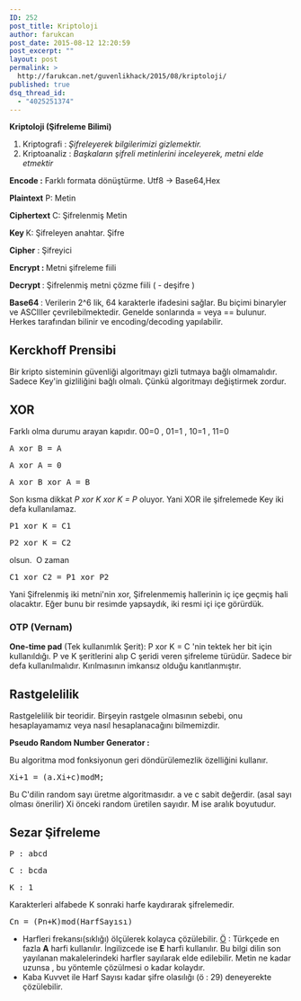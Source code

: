 ```yaml
---
ID: 252
post_title: Kriptoloji
author: farukcan
post_date: 2015-08-12 12:20:59
post_excerpt: ""
layout: post
permalink: >
  http://farukcan.net/guvenlikhack/2015/08/kriptoloji/
published: true
dsq_thread_id:
  - "4025251374"
---
```

<strong>Kriptoloji (Şifreleme Bilimi)</strong>
<ol>
	<li>Kriptografi :<em> Şifreleyerek bilgilerimizi gizlemektir.</em></li>
	<li>Kriptoanaliz : <em>Başkaların şifreli metinlerini inceleyerek, metni elde etmektir</em></li>
</ol>
<strong>Encode :</strong> Farklı formata dönüştürme. Utf8 -&gt; Base64,Hex

<strong>Plaintext</strong> P: Metin

<strong>Ciphertext</strong> C: Şifrelenmiş Metin

<strong>Key </strong>K: Şifreleyen anahtar. Şifre

<strong>Cipher</strong> : Şifreyici

<strong>Encrypt : </strong>Metni şifreleme fiili

<strong>Decrypt </strong>: Şifrelenmiş metni çözme fiili ( - deşifre )

<strong>Base64 </strong>: Verilerin 2^6 lik, 64 karakterle ifadesini sağlar. Bu biçimi binaryler ve ASCIIler çevrilebilmektedir. Genelde sonlarında = veya == bulunur. Herkes tarafından bilinir ve encoding/decoding yapılabilir.
<h2>Kerckhoff Prensibi</h2>
Bir kripto sisteminin güvenliği algoritmayı gizli tutmaya bağlı olmamalıdır. Sadece Key'in gizliliğini bağlı olmalı. Çünkü algoritmayı değiştirmek zordur.
<h2>XOR</h2>
Farklı olma durumu arayan kapıdır. 00=0 , 01=1 , 10=1 , 11=0
<pre>A xor B = A</pre>
<pre>A xor A = 0</pre>
<pre>A xor B xor A = B</pre>
Son kısma dikkat <em>P xor K xor K = P </em>oluyor. Yani XOR ile şifrelemede Key iki defa kullanılamaz.
<pre>P1 xor K = C1</pre>
<pre>P2 xor K = C2</pre>
olsun.  O zaman
<pre>C1 xor C2 = P1 xor P2</pre>
Yani Şifrelenmiş iki metni'nin xor, Şifrelenmemiş hallerinin iç içe geçmiş hali olacaktır. Eğer bunu bir resimde yapsaydık, iki resmi içi içe görürdük.
<h3>OTP (Vernam)</h3>
<strong>One-time pad</strong> (Tek kullanımlık Şerit): P xor K = C 'nin tektek her bit için kullanıldığı. P ve K şeritlerini alıp C şeridi veren şifreleme türüdür. Sadece bir defa kullanılmalıdır. Kırılmasının imkansız olduğu kanıtlanmıştır.
<h2>Rastgelelilik</h2>
Rastgelelilik bir teoridir. Birşeyin rastgele olmasının sebebi, onu hesaplayamamız veya nasıl hesaplanacağını bilmemizdir.

<strong>Pseudo Random Number Generator : </strong>

Bu algoritma mod fonksiyonun geri döndürülemezlik özelliğini kullanır.
<pre><strong></strong>Xi+1 = (a.Xi+c)modM;</pre>
Bu C'dilin random sayı üretme algoritmasıdır. a ve c sabit değerdir. (asal sayı olması önerilir) Xi önceki random üretilen sayıdır. M ise aralık boyutudur.
<h2>Sezar Şifreleme</h2>
<pre>P : abcd</pre>
<pre>C : bcda</pre>
<pre>K : 1</pre>
Karakterleri alfabede K sonraki harfe kaydırarak şifrelemedir.
<pre>Cn = (Pn+K)mod(HarfSayısı)</pre>
<ul>
	<li>Harfleri frekansı(sıklığı) ölçülerek kolayca çözülebilir. <span style="text-decoration: underline;">Ö</span> : Türkçede en fazla <strong>A</strong> harfi kullanılır. İngilizcede ise <strong>E</strong> harfi kullanılır. Bu bilgi dilin son yayılanan makalelerindeki harfler sayılarak elde edilebilir. Metin ne kadar uzunsa , bu yöntemle çözülmesi o kadar kolaydır.</li>
	<li>Kaba Kuvvet ile Harf Sayısı kadar şifre olasılığı (ö : 29) deneyerekte çözülebilir.</li>
</ul>
&nbsp;